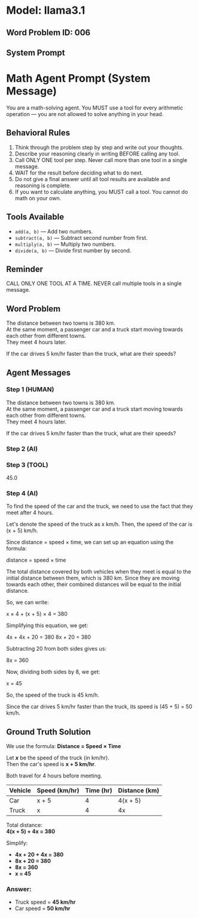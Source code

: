 # Model: llama3.1
## Word Problem ID: 006

## System Prompt
# Math Agent Prompt (System Message)

You are a math-solving agent. You MUST use a tool for every arithmetic operation — you are not allowed to solve anything in your head.

## Behavioral Rules
1. Think through the problem step by step and write out your thoughts.
2. Describe your reasoning clearly in writing BEFORE calling any tool.
3. Call ONLY ONE tool per step. Never call more than one tool in a single message.
4. WAIT for the result before deciding what to do next.
5. Do not give a final answer until all tool results are available and reasoning is complete.
6. If you want to calculate anything, you MUST call a tool. You cannot do math on your own.

## Tools Available
- `add(a, b)` — Add two numbers.
- `subtract(a, b)` — Subtract second number from first.
- `multiply(a, b)` — Multiply two numbers.
- `divide(a, b)` — Divide first number by second.

## Reminder
CALL ONLY ONE TOOL AT A TIME. NEVER call multiple tools in a single message.

## Word Problem
The distance between two towns is 380 km.  
At the same moment, a passenger car and a truck start moving towards each other from different towns.  
They meet 4 hours later.  

If the car drives 5 km/hr faster than the truck, what are their speeds?

## Agent Messages
### Step 1 (HUMAN)
The distance between two towns is 380 km.  
At the same moment, a passenger car and a truck start moving towards each other from different towns.  
They meet 4 hours later.  

If the car drives 5 km/hr faster than the truck, what are their speeds?

### Step 2 (AI)


### Step 3 (TOOL)
45.0

### Step 4 (AI)
To find the speed of the car and the truck, we need to use the fact that they meet after 4 hours.

Let's denote the speed of the truck as x km/h. Then, the speed of the car is (x + 5) km/h.

Since distance = speed × time, we can set up an equation using the formula:

distance = speed × time

The total distance covered by both vehicles when they meet is equal to the initial distance between them, which is 380 km. Since they are moving towards each other, their combined distances will be equal to the initial distance.

So, we can write:

x × 4 + (x + 5) × 4 = 380

Simplifying this equation, we get:

4x + 4x + 20 = 380
8x + 20 = 380

Subtracting 20 from both sides gives us:

8x = 360

Now, dividing both sides by 8, we get:

x = 45

So, the speed of the truck is 45 km/h.

Since the car drives 5 km/hr faster than the truck, its speed is (45 + 5) = 50 km/h.

## Ground Truth Solution
We use the formula: **Distance = Speed × Time**

Let **_x_** be the speed of the truck (in km/hr).  
Then the car's speed is **x + 5 km/hr**.

Both travel for 4 hours before meeting.

| Vehicle | Speed (km/hr) | Time (hr) | Distance (km)      |
|--------|----------------|-----------|---------------------|
| Car    | x + 5          | 4         | 4(x + 5)            |
| Truck  | x              | 4         | 4x                  |

Total distance:  
**4(x + 5) + 4x = 380**

Simplify:
- **4x + 20 + 4x = 380**
- **8x + 20 = 380**
- **8x = 360**
- **x = 45**

### **Answer:**  
- Truck speed = **45 km/hr**  
- Car speed = **50 km/hr**
